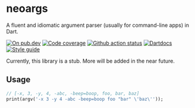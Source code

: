 # neoargs

A fluent and idiomatic argument parser (usually for command-line apps) in Dart.

[![On pub.dev][pub_img]][pub_url]
[![Code coverage][cov_img]][cov_url]
[![Github action status][gha_img]][gha_url]
[![Dartdocs][doc_img]][doc_url]
[![Style guide][sty_img]][sty_url]

[pub_url]: https://pub.dartlang.org/packages/neoargs
[pub_img]: https://img.shields.io/pub/v/neoargs.svg
[gha_url]: https://github.com/neo-dart/neoargs/actions
[gha_img]: https://github.com/neo-dart/neoargs/workflows/Dart/badge.svg
[cov_url]: https://codecov.io/gh/neo-dart/neoargs
[cov_img]: https://codecov.io/gh/neo-dart/neoargs/branch/main/graph/badge.svg
[doc_url]: https://www.dartdocs.org/documentation/neoargs/latest
[doc_img]: https://img.shields.io/badge/Documentation-neoargs-blue.svg
[sty_url]: https://pub.dev/packages/neodart
[sty_img]: https://img.shields.io/badge/style-neodart-9cf.svg

Currently, this library is a stub. More will be added in the near future.

## Usage

```dart
// [-x, 3, -y, 4, -abc, -beep=boop, foo, bar, baz]
print(argv('-x 3 -y 4 -abc -beep=boop foo "bar" \'baz\''));
```
